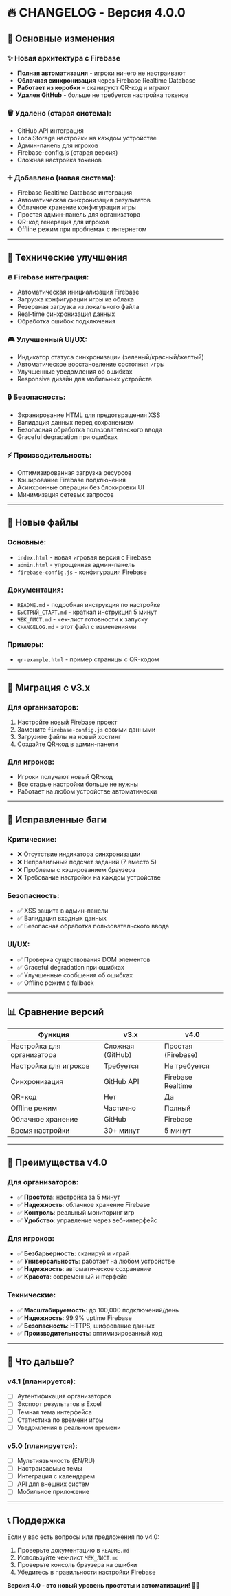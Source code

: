 # 🔥 CHANGELOG - Версия 4.0.0

## 🎯 Основные изменения

### ✨ Новая архитектура с Firebase
- **Полная автоматизация** - игроки ничего не настраивают
- **Облачная синхронизация** через Firebase Realtime Database
- **Работает из коробки** - сканируют QR-код и играют
- **Удален GitHub** - больше не требуется настройка токенов

### 🗑️ Удалено (старая система):
- GitHub API интеграция
- LocalStorage настройки на каждом устройстве
- Админ-панель для игроков
- Firebase-config.js (старая версия)
- Сложная настройка токенов

### ➕ Добавлено (новая система):
- Firebase Realtime Database интеграция
- Автоматическая синхронизация результатов
- Облачное хранение конфигурации игры
- Простая админ-панель для организатора
- QR-код генерация для игроков
- Offline режим при проблемах с интернетом

---

## 🔧 Технические улучшения

### 🔥 Firebase интеграция:
- Автоматическая инициализация Firebase
- Загрузка конфигурации игры из облака
- Резервная загрузка из локального файла
- Real-time синхронизация данных
- Обработка ошибок подключения

### 🎮 Улучшенный UI/UX:
- Индикатор статуса синхронизации (зеленый/красный/желтый)
- Автоматическое восстановление состояния игры
- Улучшенные уведомления об ошибках
- Responsive дизайн для мобильных устройств

### 🔒 Безопасность:
- Экранирование HTML для предотвращения XSS
- Валидация данных перед сохранением
- Безопасная обработка пользовательского ввода
- Graceful degradation при ошибках

### ⚡ Производительность:
- Оптимизированная загрузка ресурсов
- Кэширование Firebase подключения
- Асинхронные операции без блокировки UI
- Минимизация сетевых запросов

---

## 📁 Новые файлы

### Основные:
- `index.html` - новая игровая версия с Firebase
- `admin.html` - упрощенная админ-панель
- `firebase-config.js` - конфигурация Firebase

### Документация:
- `README.md` - подробная инструкция по настройке
- `БЫСТРЫЙ_СТАРТ.md` - краткая инструкция 5 минут
- `ЧЕК_ЛИСТ.md` - чек-лист готовности к запуску
- `CHANGELOG.md` - этот файл с изменениями

### Примеры:
- `qr-example.html` - пример страницы с QR-кодом

---

## 🔄 Миграция с v3.x

### Для организаторов:
1. Настройте новый Firebase проект
2. Замените `firebase-config.js` своими данными
3. Загрузите файлы на новый хостинг
4. Создайте QR-код в админ-панели

### Для игроков:
- Игроки получают новый QR-код
- Все старые настройки больше не нужны
- Работает на любом устройстве автоматически

---

## 🐛 Исправленные баги

### Критические:
- ❌ Отсутствие индикатора синхронизации
- ❌ Неправильный подсчет заданий (7 вместо 5)
- ❌ Проблемы с кэшированием браузера
- ❌ Требование настройки на каждом устройстве

### Безопасность:
- ✅ XSS защита в админ-панели
- ✅ Валидация входных данных
- ✅ Безопасная обработка пользовательского ввода

### UI/UX:
- ✅ Проверка существования DOM элементов
- ✅ Graceful degradation при ошибках
- ✅ Улучшенные сообщения об ошибках
- ✅ Offline режим с fallback

---

## 📊 Сравнение версий

| Функция | v3.x | v4.0 |
|---------|------|------|
| Настройка для организатора | Сложная (GitHub) | Простая (Firebase) |
| Настройка для игроков | Требуется | Не требуется |
| Синхронизация | GitHub API | Firebase Realtime |
| QR-код | Нет | Да |
| Offline режим | Частично | Полный |
| Облачное хранение | GitHub | Firebase |
| Время настройки | 30+ минут | 5 минут |

---

## 🚀 Преимущества v4.0

### Для организаторов:
- ✅ **Простота**: настройка за 5 минут
- ✅ **Надежность**: облачное хранение Firebase
- ✅ **Контроль**: реальный мониторинг игр
- ✅ **Удобство**: управление через веб-интерфейс

### Для игроков:
- ✅ **Безбарьерность**: сканируй и играй
- ✅ **Универсальность**: работает на любом устройстве
- ✅ **Надежность**: автоматическое сохранение
- ✅ **Красота**: современный интерфейс

### Технические:
- ✅ **Масштабируемость**: до 100,000 подключений/день
- ✅ **Надежность**: 99.9% uptime Firebase
- ✅ **Безопасность**: HTTPS, шифрование данных
- ✅ **Производительность**: оптимизированный код

---

## 🎯 Что дальше?

### v4.1 (планируется):
- [ ] Аутентификация организаторов
- [ ] Экспорт результатов в Excel
- [ ] Темная тема интерфейса
- [ ] Статистика по времени игры
- [ ] Уведомления в реальном времени

### v5.0 (планируется):
- [ ] Мультиязычность (EN/RU)
- [ ] Настраиваемые темы
- [ ] Интеграция с календарем
- [ ] API для внешних систем
- [ ] Мобильное приложение

---

## 📞 Поддержка

Если у вас есть вопросы или предложения по v4.0:

1. Проверьте документацию в `README.md`
2. Используйте чек-лист `ЧЕК_ЛИСТ.md`
3. Проверьте консоль браузера на ошибки
4. Убедитесь в правильности настройки Firebase

**Версия 4.0 - это новый уровень простоты и автоматизации! 🎄✨**